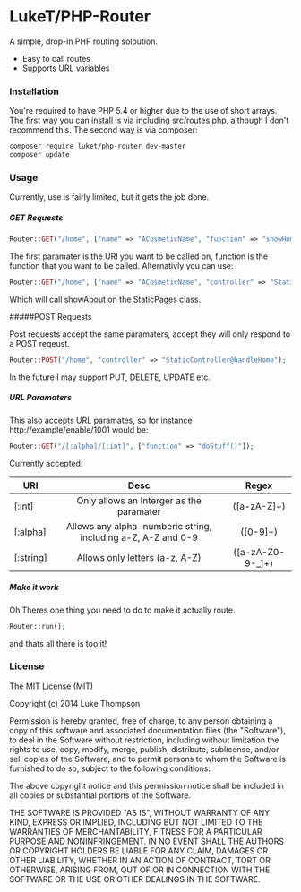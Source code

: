 LukeT/PHP-Router
=========

A simple, drop-in PHP routing soloution.

  - Easy to call routes
  - Supports URL variables
 

### Installation
You're required to have PHP 5.4 or higher due to the use of short arrays.
The first way you can install is via including src/routes.php, although I don't recommend this.
The second way is via composer:
```sh
composer require luket/php-router dev-master
composer update
```
### Usage
Currently, use is fairly limited, but it gets the job done.
##### GET Requests 

```php
Router::GET("/home", ["name" => "ACosmeticName", "function" => "showHome"]);
```
The first paramater is the URI you want to be called on, function is the function that you want to be called. Alternativly you can use:

```php
Router::GET("/home", ["name" => "ACosmeticName", "controller" => "StaticPages@showAbout"]);
```
Which will call showAbout on the StaticPages class.

#####POST Requests

Post requests accept the same paramaters, accept they will only respond to a POST reqeust.
```php
Router::POST("/home", "controller" => "StaticController@handleHome");
```
In the future I may support PUT, DELETE, UPDATE etc.  
 
##### URL Paramaters
This also accepts URL paramates, so for instance http://example/enable/1001 would be:
```php
Router::GET("/[:alpha]/[:int]", ["function" => "doStuff()"]);
```
Currently accepted:

| URI           | Desc                                                              | Regex            | 
| ------------- |:-----------------------------------------------------------------:|:----------------:|
| [:int]        | Only allows an Interger as the paramater                          | ([a-zA-Z]+)
| [:alpha]      | Allows any alpha-numberic string, including a-Z, A-Z and 0-9      | ([0-9]+)
| [:string]     | Allows only letters (a-z, A-Z)                                    | ([a-zA-Z0-9-_]+)


#####  Make it work

Oh,Theres one thing you need to do to make it actually route.
```php
Router::run();
```

and thats all there is too it!


### License


The MIT License (MIT)

Copyright (c) 2014 Luke Thompson

Permission is hereby granted, free of charge, to any person obtaining a copy
of this software and associated documentation files (the "Software"), to deal
in the Software without restriction, including without limitation the rights
to use, copy, modify, merge, publish, distribute, sublicense, and/or sell
copies of the Software, and to permit persons to whom the Software is
furnished to do so, subject to the following conditions:

The above copyright notice and this permission notice shall be included in
all copies or substantial portions of the Software.

THE SOFTWARE IS PROVIDED "AS IS", WITHOUT WARRANTY OF ANY KIND, EXPRESS OR
IMPLIED, INCLUDING BUT NOT LIMITED TO THE WARRANTIES OF MERCHANTABILITY,
FITNESS FOR A PARTICULAR PURPOSE AND NONINFRINGEMENT. IN NO EVENT SHALL THE
AUTHORS OR COPYRIGHT HOLDERS BE LIABLE FOR ANY CLAIM, DAMAGES OR OTHER
LIABILITY, WHETHER IN AN ACTION OF CONTRACT, TORT OR OTHERWISE, ARISING FROM,
OUT OF OR IN CONNECTION WITH THE SOFTWARE OR THE USE OR OTHER DEALINGS IN
THE SOFTWARE.
